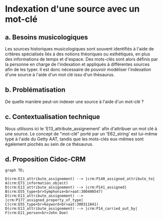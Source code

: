 # Indexation d'une source avec un mot-clé

## a. Besoins musicologiques

Les sources historiques musicologiques sont souvent identifiés à l'aide de critères spécialisés liés à des notions théoriques ou esthétiques, en plus des informations de temps et d'espace. Des mots-clés sont alors définis par la personne en charge de l'indexation et appliqués à différentes sources afin de les typer. Il est donc nécessaire de pouvoir modéliser l'indexation d'une source à l'aide d'un mot clé issu d'un thésaurus.

## b. Problématisation

De quelle manière peut-on indexer une source à l'aide d'un mot-clé ?

## c. Contextualisation technique

Nous utilisons ici le 'E13_attribute_assignement' afin d'attribuer un mot clé à une source. Le concept de "mot-clé" porté par un 'E62_string' est lui-même typé à l'aide du Getty AAT, tandis que les mots-clés eux-mêmes sont également piochés au sein de ce thésaurus.

## d. Proposition Cidoc-CRM

```mermaid
graph TD;

D(crm:E13_attribute_assignement) --> |crm:P140_assigned_attribute_to| A(crm:E73_information_object)
D(crm:E13_attribute_assignement) --> |crm:P141_assigned| B(crm:E55_type<br>Symphonie<br>aat:300400547)
D(crm:E13_attribute_assignement) --> |crm:P177_assigned_property_of_type| C(crm:E55_type<br>keyword<br>aat:300311841)
D(crm:E13_attribute_assignement) --> |crm:P14_carried_out_by| F(crm:E21_person<br>John Doe)

```
